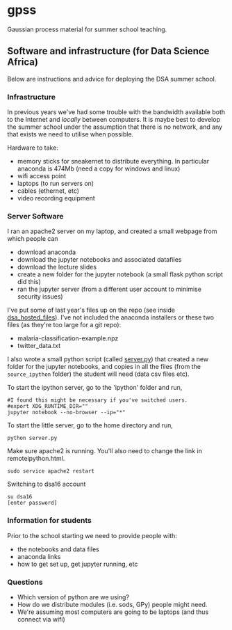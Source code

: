 # gpss
Gaussian process material for summer school teaching.

## Software and infrastructure (for Data Science Africa)
Below are instructions and advice for deploying the DSA summer school.

### Infrastructure
In previous years we've had some trouble with the bandwidth available both to the Internet and *locally* between computers. It is maybe best to develop the summer school under the assumption that there is no network, and any that exists we need to utilise when possible.

Hardware to take:
 - memory sticks for sneakernet to distribute everything. In particular anaconda is 474Mb (need a copy for windows and linux)
 - wifi access point
 - laptops (to run servers on)
 - cables (ethernet, etc)
 - video recording equipment

### Server Software
I ran an apache2 server on my laptop, and created a small webpage from which people can
 - download anaconda
 - download the jupyter notebooks and associated datafiles
 - download the lecture slides
 - create a new folder for the jupyter notebook (a small flask python script did this)
 - ran the jupyter server (from a different user account to minimise security issues)
 
I've put some of last year's files up on the repo (see inside <a href="https://github.com/sods/gpss/tree/master/dsa_hosted_files">dsa_hosted_files</a>). I've not included the anaconda installers or these two files (as they're too large for a git repo):
- malaria-classification-example.npz
- twitter_data.txt

I also wrote a small python script (called <a href="https://github.com/sods/gpss/blob/master/server.py">server.py</a>) that created a new folder for the jupyter notebooks, and copies in all the files (from the ```source_ipython``` folder) the student will need (data csv files etc).

To start the ipython server, go to the 'ipython' folder and run,
```
#I found this might be necessary if you've switched users.
#export XDG_RUNTIME_DIR="" 
jupyter notebook --no-browser --ip="*"
```
To start the little server, go to the home directory and run,
```
python server.py
```
Make sure apache2 is running. You'll also need to change the link in remoteipython.html.
```
sudo service apache2 restart
```

Switching to dsa16 account
```
su dsa16
[enter password]
```

### Information for students
Prior to the school starting we need to provide people with:
 - the notebooks and data files
 - anaconda links
 - how to get set up, get jupyter running, etc
 
### Questions
- Which version of python are we using?
- How do we distribute modules (i.e. sods, GPy) people might need.
- We're assuming most computers are going to be laptops (and thus connect via wifi)
